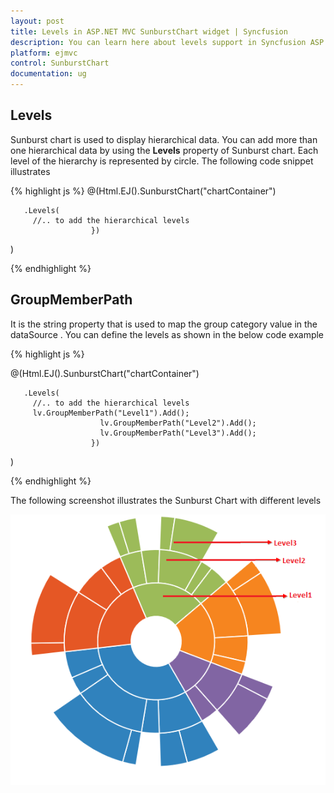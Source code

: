 ```yaml
---
layout: post
title: Levels in ASP.NET MVC SunburstChart widget | Syncfusion
description: You can learn here about levels support in Syncfusion ASP.NET MVC SunburstChart control and more details.
platform: ejmvc
control: SunburstChart
documentation: ug
---
```


## Levels

Sunburst chart is used to display hierarchical data. You can add more than one hierarchical data by using the **Levels** property of Sunburst chart. Each level of the hierarchy is represented by circle.
The following code snippet illustrates 

{% highlight js %}
@(Html.EJ().SunburstChart("chartContainer")

       .Levels(
         //.. to add the hierarchical levels 
                      })
 )

{% endhighlight %}

## GroupMemberPath

It is the string property that is used to map the group category value in the dataSource .
You can define the levels as shown in the below code example

{% highlight js %}

@(Html.EJ().SunburstChart("chartContainer")

       .Levels(
         //.. to add the hierarchical levels 
         lv.GroupMemberPath("Level1").Add();
                        lv.GroupMemberPath("Level2").Add();
                        lv.GroupMemberPath("Level3").Add();
                      })
 )

 {% endhighlight %}

The following screenshot illustrates the Sunburst Chart with different levels

![GroupMemberPath using SunburstChart in ASP.NET MVC](Levels_images/Levels_img1.png)
